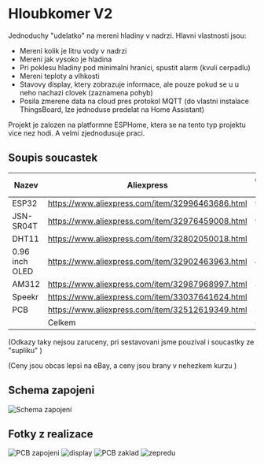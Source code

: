 # Hloubkomer V2

Jednoduchy "udelatko" na mereni hladiny v nadrzi. Hlavni vlastnosti jsou:

 * Mereni kolik je litru vody v nadrzi
 * Mereni jak vysoko je hladina
 * Pri poklesu hladiny pod minimalni hranici, spustit alarm (kvuli cerpadlu)
 * Mereni teploty a vlhkosti
 * Stavovy display, ktery zobrazuje informace, ale pouze pokud se u u neho nachazi clovek (zaznamena pohyb)
 * Posila zmerene data na cloud pres protokol MQTT (do vlastni instalace ThingsBoard, lze jednoduse predelat na Home Assistant)

Projekt je zalozen na platformne ESPHome, ktera se na tento typ projektu vice nez hodi. A velmi zjednodusuje praci. 

## Soupis soucastek 

 | Nazev | Aliexpress | Orientacni cena |
 |-------|------------|-----------------|
 | ESP32 | https://www.aliexpress.com/item/32996463686.html | 95 Kc |
 | JSN-SR04T | https://www.aliexpress.com/item/32976459008.html | 94 Kc |
 | DHT11 | https://www.aliexpress.com/item/32802050018.html | 15 Kc |
 | 0.96 inch OLED  | https://www.aliexpress.com/item/32902463963.html | 46 Kc |
 | AM312 | https://www.aliexpress.com/item/32987968997.html | 30 Kc |
 | Speekr | https://www.aliexpress.com/item/33037641624.html | 12 Kc |
 | PCB | https://www.aliexpress.com/item/32512619349.html | 50 kc |
 | | Celkem | ~ 350 kc |


(Odkazy taky nejsou zaruceny, pri sestavovani jsme pouzival i soucastky ze "supliku" )

(Ceny jsou obcas lepsi na eBay, a ceny jsou brany v nehezkem kurzu )

## Schema zapojeni
![Schema zapojeni](.readme/scheme.png)


## Fotky z realizace 

![PCB zapojeni](.readme/1.jpg)
![display](.readme/2.jpg)
![PCB zaklad](.readme/3.jpg)
![zepredu](.readme/4.jpg)



